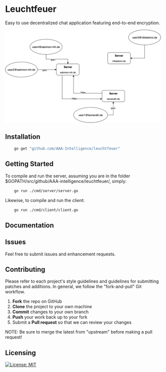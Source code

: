 # Leuchtfeuer

Easy to use decentralized chat application featuring end-to-end encryption. 

<img src="./img/leuchtfeuer_concept.png"/>

## Installation

```bash
    go get "github.com/AAA-Intelligence/leuchtfeuer"
```

## Getting Started

To compile and run the server, assuming you are in the folder $GOPATH/src/github/AAA-intelligence/leuchtfeuer/, simply:

```bash
    go run ./cmd/server/server.go
```

Likewise, to compile and run the client:

```bash
    go run ./cmd/client/client.go
```

## Documentation

## Issues

Feel free to submit issues and enhancement requests.

## Contributing

Please refer to each project's style guidelines and guidelines for submitting patches and additions. In general, we follow the "fork-and-pull" Git workflow.

 1. **Fork** the repo on GitHub
 2. **Clone** the project to your own machine
 3. **Commit** changes to your own branch
 4. **Push** your work back up to your fork
 5. Submit a **Pull request** so that we can review your changes

NOTE: Be sure to merge the latest from "upstream" before making a pull request!

## Licensing

[![License: MIT](https://img.shields.io/badge/License-MIT-yellow.svg)](https://github.com/AAA-Intelligence/leuchtfeuer/LICENSE)


